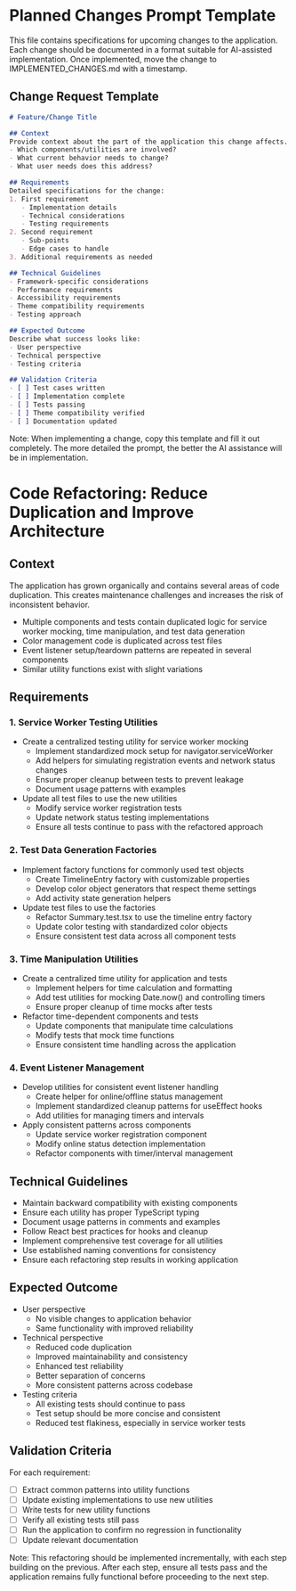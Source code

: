 # Planned Changes Prompt Template
This file contains specifications for upcoming changes to the application. Each change should be documented in a format suitable for AI-assisted implementation. Once implemented, move the change to IMPLEMENTED_CHANGES.md with a timestamp.

## Change Request Template
```markdown
# Feature/Change Title

## Context
Provide context about the part of the application this change affects.
- Which components/utilities are involved?
- What current behavior needs to change?
- What user needs does this address?

## Requirements
Detailed specifications for the change:
1. First requirement
   - Implementation details
   - Technical considerations
   - Testing requirements
2. Second requirement
   - Sub-points
   - Edge cases to handle
3. Additional requirements as needed

## Technical Guidelines
- Framework-specific considerations
- Performance requirements
- Accessibility requirements
- Theme compatibility requirements
- Testing approach

## Expected Outcome
Describe what success looks like:
- User perspective
- Technical perspective
- Testing criteria

## Validation Criteria
- [ ] Test cases written
- [ ] Implementation complete
- [ ] Tests passing
- [ ] Theme compatibility verified
- [ ] Documentation updated
```

Note: When implementing a change, copy this template and fill it out completely. The more detailed the prompt, the better the AI assistance will be in implementation.

# Code Refactoring: Reduce Duplication and Improve Architecture

## Context
The application has grown organically and contains several areas of code duplication. This creates maintenance challenges and increases the risk of inconsistent behavior.
- Multiple components and tests contain duplicated logic for service worker mocking, time manipulation, and test data generation
- Color management code is duplicated across test files
- Event listener setup/teardown patterns are repeated in several components
- Similar utility functions exist with slight variations

## Requirements

### 1. Service Worker Testing Utilities
- Create a centralized testing utility for service worker mocking
  - Implement standardized mock setup for navigator.serviceWorker
  - Add helpers for simulating registration events and network status changes
  - Ensure proper cleanup between tests to prevent leakage
  - Document usage patterns with examples
- Update all test files to use the new utilities
  - Modify service worker registration tests
  - Update network status testing implementations
  - Ensure all tests continue to pass with the refactored approach

### 2. Test Data Generation Factories
- Implement factory functions for commonly used test objects
  - Create TimelineEntry factory with customizable properties
  - Develop color object generators that respect theme settings
  - Add activity state generation helpers
- Update test files to use the factories
  - Refactor Summary.test.tsx to use the timeline entry factory
  - Update color testing with standardized color objects
  - Ensure consistent test data across all component tests

### 3. Time Manipulation Utilities
- Create a centralized time utility for application and tests
  - Implement helpers for time calculation and formatting
  - Add test utilities for mocking Date.now() and controlling timers
  - Ensure proper cleanup of time mocks after tests
- Refactor time-dependent components and tests
  - Update components that manipulate time calculations
  - Modify tests that mock time functions
  - Ensure consistent time handling across the application

### 4. Event Listener Management
- Develop utilities for consistent event listener handling
  - Create helper for online/offline status management
  - Implement standardized cleanup patterns for useEffect hooks
  - Add utilities for managing timers and intervals
- Apply consistent patterns across components
  - Update service worker registration component
  - Modify online status detection implementation
  - Refactor components with timer/interval management

## Technical Guidelines
- Maintain backward compatibility with existing components
- Ensure each utility has proper TypeScript typing
- Document usage patterns in comments and examples
- Follow React best practices for hooks and cleanup
- Implement comprehensive test coverage for all utilities
- Use established naming conventions for consistency
- Ensure each refactoring step results in working application

## Expected Outcome
- User perspective
  - No visible changes to application behavior
  - Same functionality with improved reliability
- Technical perspective
  - Reduced code duplication
  - Improved maintainability and consistency
  - Enhanced test reliability
  - Better separation of concerns
  - More consistent patterns across codebase
- Testing criteria
  - All existing tests should continue to pass
  - Test setup should be more concise and consistent
  - Reduced test flakiness, especially in service worker tests

## Validation Criteria
For each requirement:
- [ ] Extract common patterns into utility functions
- [ ] Update existing implementations to use new utilities
- [ ] Write tests for new utility functions
- [ ] Verify all existing tests still pass
- [ ] Run the application to confirm no regression in functionality
- [ ] Update relevant documentation

Note: This refactoring should be implemented incrementally, with each step building on the previous. After each step, ensure all tests pass and the application remains fully functional before proceeding to the next step.
